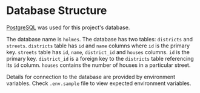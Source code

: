 # Database Structure

[PostgreSQL](https://www.postgresql.org/) was used for this project's database.

The database name is `holmes`.
The database has two tables: `districts` and `streets`.
`districts` table has `id` and `name` columns where `id` is the primary key.
`streets` table has `id`, `name`, `district_id` and `houses` columns. `id` is the primary key. `district_id` is a foreign key to the `districts` table referencing its `id` column. `houses` contains the number of houses in a particular street.

Details for connection to the database are provided by environment variables. Check `.env.sample` file to view expected environment variables.
